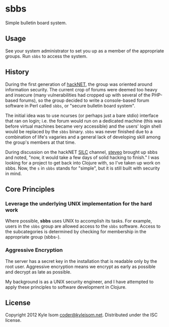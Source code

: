 # sbbs

Simple bulletin board system.

## Usage
See your system administrator to set you up as a member of the
appropriate groups. Run `sbbs` to access the system.

## History
During the first generation of [hackNET](http://www.hack-net.org), the
group was oriented around information security. The current crop of
forums were deemed too heavy and insecure (many vulnerabilities had
cropped up with several of the PHP-based forums), so the group decided
to write a console-based forum software in Perl called `sbbs`, or 
"secure bulletin board system".

The initial idea was to use ncurses (or perhaps just a bare stdio)
interface that ran on login; i.e. the forum would run on a dedicated
machine (this was before virtual machines became very accessible) and
the users' login shell would be replaced by the `sbbs` binary. `sbbs`
was never finished due to a combination of life's vagaries and a
general lack of developing skill among the group's members at that time.

During discussion on the hackNET [SILC](http://www.silc.org) channel, 
[steveo](http://saolsen.github.com) brought up sbbs and noted, "now,
it would take a few days of solid hacking to finish." I was looking
for a project to get back into Clojure with, so I've taken up work on
sbbs. Now, the `s` in `sbbs` stands for "simple", but it is still
built with security in mind.

## Core Principles

### Leverage the underlying UNIX implementation for the hard work
Where possible, **sbbs** uses UNIX to accomplish its tasks. For
example, users in the `sbbs` group are allowed access to the `sbbs`
software. Access to the subcategories is determined by checking for
membership in the appropriate group (sbbs-<category-name>).

### Aggressive Encryption
The server has a secret key in the installation that is readable only
by the root user. Aggressive encryption means we encrypt as early as
possible and decrypt as late as possible.

My background is as a UNIX security engineer, and I have attempted to
apply these principles to software development in Clojure.


## License

Copyright 2012 Kyle Isom <coder@kyleisom.net>. 
Distributed under the ISC license.

